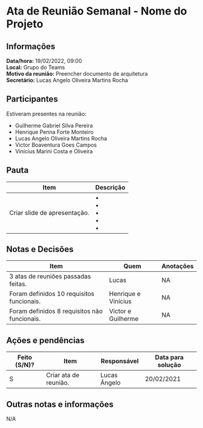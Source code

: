 # Ata de Reunião Semanal - Nome do Projeto

## Informações
**Data/hora:** 19/02/2022, 09:00  
**Local:** Grupo do Teams  
**Motivo da reunião:** Preencher documento de arquitetura  
**Secretário:** Lucas Angelo Oliveira Martins Rocha

## Participantes
Estiveram presentes na reunião:
- Guilherme Gabriel Silva Pereira
- Henrique Penna Forte Monteiro
- Lucas Angelo Oliveira Martins Rocha
- Victor Boaventura Goes Campos
- Vinícius Marini Costa e Oliveira

## Pauta

Item | Descrição
---- | ----
Criar slide de apresentação. | • <br>• <br>• <br>• <br>• 

## Notas e Decisões
Item | Quem | Anotações |
---- | ---- | ---- |
3 atas de reuniões passadas feitas. | Lucas | NA |
Foram definidos 10 requisitos funcionais. | Henrique e Vinícius | NA |
Foram definidos 8 requisitos não funcionais. | Victor e Guilherme | NA |


## Ações e pendências
| Feito (S/N)? | Item | Responsável | Data para solução |
| ---- | ---- | ---- | ---- |
| S | Criar ata de reunião. | Lucas Ângelo | 20/02/2021 |

## Outras notas e informações
N/A

